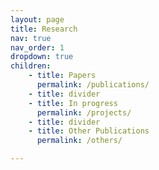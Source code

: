 ```yaml
---
layout: page
title: Research
nav: true
nav_order: 1
dropdown: true
children:
    - title: Papers
      permalink: /publications/
    - title: divider
    - title: In progress
      permalink: /projects/
    - title: divider
    - title: Other Publications
      permalink: /others/

---
```

